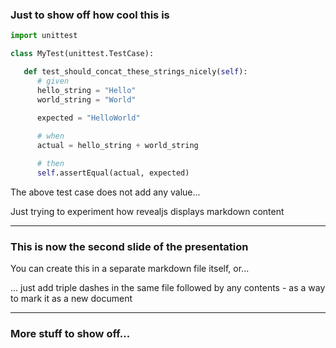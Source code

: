 ### Just to show off how cool this is

```python
import unittest

class MyTest(unittest.TestCase):

   def test_should_concat_these_strings_nicely(self):
      # given
      hello_string = "Hello"
      world_string = "World"
      
      expected = "HelloWorld"

      # when
      actual = hello_string + world_string

      # then
      self.assertEqual(actual, expected)
```

The above test case does not add any value...

Just trying to experiment how revealjs displays markdown content


---

### This is now the second slide of the presentation

You can create this in a separate markdown file itself, or...

... just add triple dashes in the same file followed by any contents - as a way to mark it as a new document


---

### More stuff to show off...


